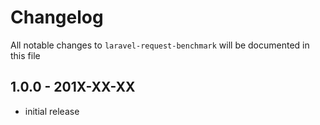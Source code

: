 # Changelog

All notable changes to `laravel-request-benchmark` will be documented in this file

## 1.0.0 - 201X-XX-XX

- initial release
